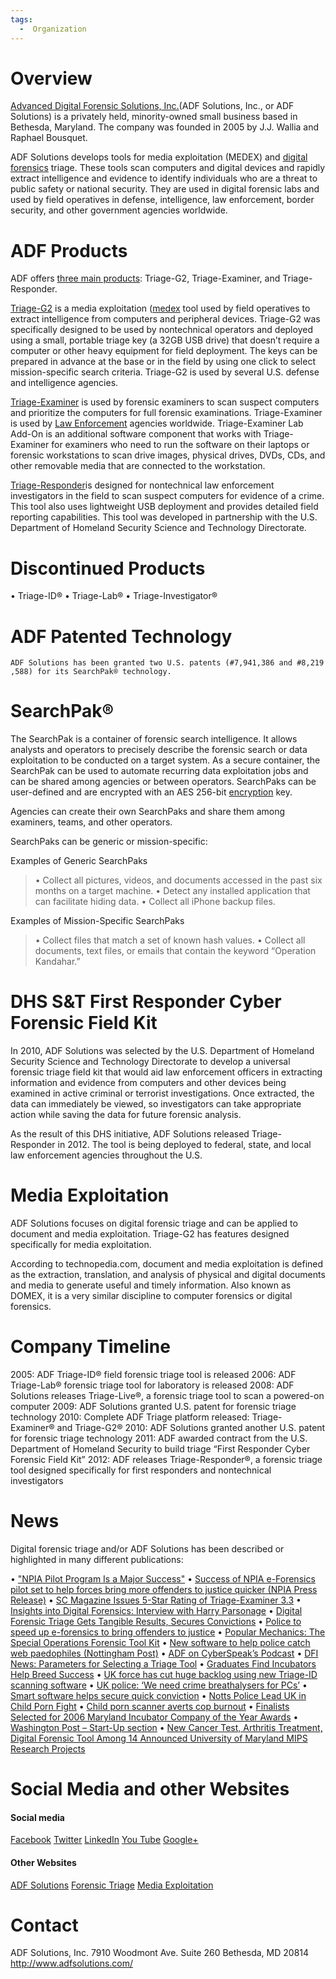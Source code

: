 ```yaml
---
tags:
  -  Organization
---
```

# Overview

[Advanced Digital Forensic Solutions,
Inc.](http://www.adfsolutions.com)(ADF Solutions, Inc., or ADF
Solutions) is a privately held, minority-owned small business based in
Bethesda, Maryland. The company was founded in 2005 by J.J. Wallia and
Raphael Bousquet.

ADF Solutions develops tools for media exploitation (MEDEX) and [digital
forensics](digital_forensics.md) triage. These tools scan
computers and digital devices and rapidly extract intelligence and
evidence to identify individuals who are a threat to public safety or
national security. They are used in digital forensic labs and used by
field operatives in defense, intelligence, law enforcement, border
security, and other government agencies worldwide.

# ADF Products

ADF offers [three main
products](http://http://www.adfsolutions.com/products/): Triage-G2,
Triage-Examiner, and Triage-Responder.

[Triage-G2](http://www.adfsolutions.com/products/triage-g2) is a media
exploitation ([medex](medex.md) tool used by field operatives
to extract intelligence from computers and peripheral devices. Triage-G2
was specifically designed to be used by nontechnical operators and
deployed using a small, portable triage key (a 32GB USB drive) that
doesn’t require a computer or other heavy equipment for field
deployment. The keys can be prepared in advance at the base or in the
field by using one click to select mission-specific search criteria.
Triage-G2 is used by several U.S. defense and intelligence agencies.

[Triage-Examiner](http://www.adfsolutions.com/products/triage-examiner)
is used by forensic examiners to scan suspect computers and prioritize
the computers for full forensic examinations. Triage-Examiner is used by
[Law Enforcement](law_enforcement.md) agencies worldwide.
Triage-Examiner Lab Add-On is an additional software component that
works with Triage-Examiner for examiners who need to run the software on
their laptops or forensic workstations to scan drive images, physical
drives, DVDs, CDs, and other removable media that are connected to the
workstation.

[Triage-Responder](http://www.adfsolutions.com/products/triage-responder)is
designed for nontechnical law enforcement investigators in the field to
scan suspect computers for evidence of a crime. This tool also uses
lightweight USB deployment and provides detailed field reporting
capabilities. This tool was developed in partnership with the U.S.
Department of Homeland Security Science and Technology Directorate.

# Discontinued Products

• Triage-ID®
• Triage-Lab®
• Triage-Investigator®

# ADF Patented Technology

`ADF Solutions has been granted two U.S. patents (#7,941,386 and #8,219,588) for its SearchPak® technology.`

# SearchPak®

The SearchPak is a container of forensic search intelligence. It allows
analysts and operators to precisely describe the forensic search or data
exploitation to be conducted on a target system. As a secure container,
the SearchPak can be used to automate recurring data exploitation jobs
and can be shared among agencies or between operators. SearchPaks can be
user-defined and are encrypted with an AES 256-bit
[encryption](encryption.md) key.

Agencies can create their own SearchPaks and share them among examiners,
teams, and other operators.

SearchPaks can be generic or mission-specific:

Examples of Generic SearchPaks

> • Collect all pictures, videos, and documents accessed in the past six
> months on a target machine.
> • Detect any installed application that can facilitate hiding data.
> • Collect all iPhone backup files.

Examples of Mission-Specific SearchPaks

> • Collect files that match a set of known hash values.
> • Collect all documents, text files, or emails that contain the
> keyword “Operation Kandahar.”

# DHS S&T First Responder Cyber Forensic Field Kit

In 2010, ADF Solutions was selected by the U.S. Department of Homeland
Security Science and Technology Directorate to develop a universal
forensic triage field kit that would aid law enforcement officers in
extracting information and evidence from computers and other devices
being examined in active criminal or terrorist investigations. Once
extracted, the data can immediately be viewed, so investigators can take
appropriate action while saving the data for future forensic analysis.

As the result of this DHS initiative, ADF Solutions released
Triage-Responder in 2012. The tool is being deployed to federal, state,
and local law enforcement agencies throughout the U.S.

# Media Exploitation

ADF Solutions focuses on digital forensic triage and can be applied to
document and media exploitation. Triage-G2 has features designed
specifically for media exploitation.

According to technopedia.com, document and media exploitation is defined
as the extraction, translation, and analysis of physical and digital
documents and media to generate useful and timely information. Also
known as DOMEX, it is a very similar discipline to computer forensics or
digital forensics.

# Company Timeline

2005: ADF Triage-ID® field forensic triage tool is released
2006: ADF Triage-Lab® forensic triage tool for laboratory is released
2008: ADF Solutions releases Triage-Live®, a forensic triage tool to
scan a powered-on computer
2009: ADF Solutions granted U.S. patent for forensic triage technology
2010: Complete ADF Triage platform released: Triage-Examiner® and
Triage-G2®
2010: ADF Solutions granted another U.S. patent for forensic triage
technology
2011: ADF awarded contract from the U.S. Department of Homeland Security
to build triage “First Responder Cyber Forensic Field Kit”
2012: ADF releases Triage-Responder®, a forensic triage tool designed
specifically for first responders and nontechnical investigators

# News

Digital forensic triage and/or ADF Solutions has been described or
highlighted in many different publications:

• ["NPIA Pilot Program Is a Major
Success"](http://www.adfsolutions.com/about/driving-efficiencies-npia-pilot-program-is-a-major-success-describes-article)
• [Success of NPIA e-Forensics pilot set to help forces bring more
offenders to justice quicker (NPIA Press
Release)](http://www.adfsolutions.com/about/success-of-npia-eforensics-pilot-set-to-help-forces-bring-more-offenders-to-justice-quicker)
• [SC Magazine Issues 5-Star Rating of Triage-Examiner
3.3](http://www.scmagazine.com/adf-solutions-triage-examiner/review/3645/)
• [Insights into Digital Forensics: Interview with Harry
Parsonage](http://f-interviews.com/2012/03/01/interview-with-harry-parsonage/)
• [Digital Forensic Triage Gets Tangible Results, Secures
Convictions](http://www.nottinghamshire.police.uk/newsandevents/news/2012/february/13/software_helps_capture_online_paedophiles/)
• [Police to speed up e-forensics to bring offenders to
justice](http://www.publicservice.co.uk/news_story.asp?id=18041)
• [Popular Mechanics: The Special Operations Forensic Tool
Kit](http://www.popularmechanics.com/technology/military/news/the-special-operations-forensic-tool-kit-metal-tec-1400#slide-10)
• [New software to help police catch web paedophiles (Nottingham
Post)](http://www.thisisnottingham.co.uk/New-software-help-police-catch-web-paedophiles/story-12264526-detail/story.html)
• [ADF on CyberSpeak’s
Podcast](http://cyberspeak.libsyn.com/cyber-speak-november-1-2010http-adfsolutions-com-)
• [DFI News: Parameters for Selecting a Triage
Tool](http://www.dfinews.com/article/parameters-selecting-triage-tool)
• [Graduates Find Incubators Help Breed
Success](http://www.adfsolutions.com/about/graduates-find-incubators-help-breed-success)
• [UK force has cut huge backlog using new Triage-ID scanning
software](http://www.adfsolutions.com/about/uk-force-has-cut-huge-backlog-using-new-triage-id-scanning-software)
• [UK police: ‘We need crime breathalysers for
PCs’](http://www.adfsolutions.com/about/uk-police-we-need-crime-breathalysers-for-pcs)
• [Smart software helps secure quick
conviction](http://www.adfsolutions.com/about/smart-software-helps-secure-quick-conviction)
• [Notts Police Lead UK in Child Porn
Fight](http://www.adfsolutions.com/wp/wp-content/uploads/notts-police-leads-uk-in-chil1.pdf)
• [Child porn scanner averts cop
burnout](http://www.adfsolutions.com/wp/wp-content/uploads/times-colonist-digital-times-colonist-23-apr-2007.pdf)
• [Finalists Selected for 2006 Maryland Incubator Company of the Year
Awards](http://www.adfsolutions.com/wp/wp-content/uploads/ICYA2006Finalists.pdf)
• [Washington Post – Start-Up
section](http://www.washingtonpost.com/wp-dyn/content/article/2006/03/26/AR2006032600808.html)
• [New Cancer Test, Arthritis Treatment, Digital Forensic Tool Among 14
Announced University of Maryland MIPS Research
Projects](http://www.adfsolutions.com/wp/wp-content/uploads/mips_r37_release1.pdf)

# Social Media and other Websites

<H4>

Social media

</H4>

[Facebook](http://www.facebook.com/adfsolutions)
[Twitter](https://twitter.com/adfsolutions)
[LinkedIn](http://www.linkedin.com/company/247174?goback=%2Efcs_GLHD_adf+solutions_false_*2_*2_*2_*2_*2_*2_*2_*2_*2_*2_*2_*2&trk=ncsrch_hits)
[You Tube](http://www.youtube.com/user/ADFSolutionsInc)
[Google+](https://plus.google.com/u/0/116499277699076435840/posts)

<H4>

Other Websites

</H4>

[ADF Solutions](http://www.adfsolutions.com)
[Forensic Triage](http://www.forensictriage.com)
[Media Exploitation](http://www.mediaexploitation.com)

# Contact

ADF Solutions, Inc.
7910 Woodmont Ave. Suite 260
Bethesda, MD 20814
<http://www.adfsolutions.com/>